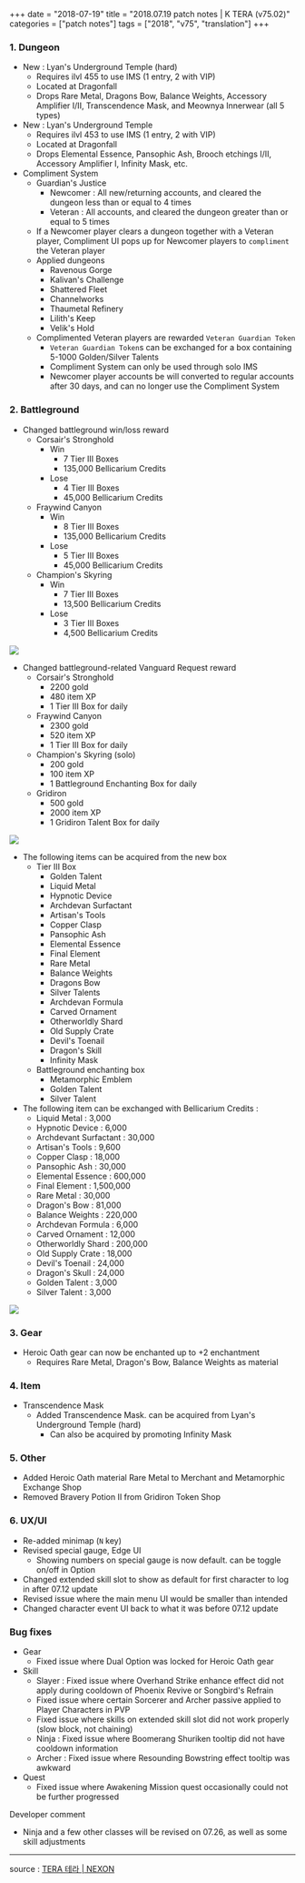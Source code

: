 +++
date = "2018-07-19"
title = "2018.07.19 patch notes | K TERA (v75.02)"
categories = ["patch notes"]
tags = ["2018", "v75", "translation"]
+++

### 1. Dungeon
- New : Lyan's Underground Temple (hard)
  - Requires ilvl 455 to use IMS (1 entry, 2 with VIP)
  - Located at Dragonfall
  - Drops Rare Metal, Dragons Bow, Balance Weights, Accessory Amplifier I/II, Transcendence Mask, and Meownya Innerwear (all 5 types)
- New : Lyan's Underground Temple
  - Requires ilvl 453 to use IMS (1 entry, 2 with VIP)
  - Located at Dragonfall
  - Drops Elemental Essence, Pansophic Ash, Brooch etchings I/II, Accessory Amplifier I, Infinity Mask, etc.
- Compliment System
  - Guardian's Justice
    - Newcomer : All new/returning accounts, and cleared the dungeon less than or equal to 4 times
    - Veteran : All accounts, and cleared the dungeon greater than or equal to 5 times
  - If a Newcomer player clears a dungeon together with a Veteran player, Compliment UI pops up for Newcomer players to `compliment` the Veteran player
  - Applied dungeons
    - Ravenous Gorge
    - Kalivan's Challenge
    - Shattered Fleet
    - Channelworks
    - Thaumetal Refinery
    - Lilith's Keep
    - Velik's Hold
  - Complimented Veteran players are rewarded `Veteran Guardian Token`
    - `Veteran Guardian Token`s can be exchanged for a box containing 5-1000 Golden/Silver Talents
    - Compliment System can only be used through solo IMS
    - Newcomer player accounts be will converted to regular accounts after 30 days, and can no longer use the Compliment System

### 2. Battleground
- Changed battleground win/loss reward
  - Corsair's Stronghold
    - Win
      - 7 Tier III Boxes
      - 135,000 Bellicarium Credits
    - Lose
      - 4 Tier III Boxes
      - 45,000 Bellicarium Credits
  - Fraywind Canyon
    - Win
      - 8 Tier III Boxes
      - 135,000 Bellicarium Credits
    - Lose
      - 5 Tier III Boxes
      - 45,000 Bellicarium Credits
  - Champion's Skyring
    - Win
      - 7 Tier III Boxes
      - 13,500 Bellicarium Credits
    - Lose
      - 3 Tier III Boxes
      - 4,500 Bellicarium Credits

![](https://seraphinush-gaming.github.io/mysterium/images/patch-notes/2018-07-19-1.png)

- Changed battleground-related Vanguard Request reward
  - Corsair's Stronghold
    - 2200 gold
    - 480 item XP
    - 1 Tier III Box for daily
  - Fraywind Canyon
    - 2300 gold
    - 520 item XP
    - 1 Tier III Box for daily
  - Champion's Skyring (solo)
    - 200 gold
    - 100 item XP
    - 1 Battleground Enchanting Box for daily
  - Gridiron
    - 500 gold
    - 2000 item XP
    - 1 Gridiron Talent Box for daily

![](https://seraphinush-gaming.github.io/mysterium/images/patch-notes/2018-07-19-2.png)

  - The following items can be acquired from the new box
    - Tier III Box
      - Golden Talent
      - Liquid Metal
      - Hypnotic Device
      - Archdevan Surfactant
      - Artisan's Tools
      - Copper Clasp
      - Pansophic Ash
      - Elemental Essence
      - Final Element
      - Rare Metal
      - Balance Weights
      - Dragons Bow
      - Silver Talents
      - Archdevan Formula
      - Carved Ornament
      - Otherworldly Shard
      - Old Supply Crate
      - Devil's Toenail
      - Dragon's Skill
      - Infinity Mask
    - Battleground enchanting box
      - Metamorphic Emblem
      - Golden Talent
      - Silver Talent
  - The following item can be exchanged with Bellicarium Credits :
    - Liquid Metal : 3,000
    - Hypnotic Device : 6,000
    - Archdevant Surfactant : 30,000
    - Artisan's Tools : 9,600
    - Copper Clasp : 18,000
    - Pansophic Ash : 30,000
    - Elemental Essence : 600,000
    - Final Element : 1,500,000
    - Rare Metal : 30,000
    - Dragon's Bow : 81,000
    - Balance Weights : 220,000
    - Archdevan Formula : 6,000
    - Carved Ornament : 12,000
    - Otherworldly Shard : 200,000
    - Old Supply Crate : 18,000
    - Devil's Toenail : 24,000
    - Dragon's Skull : 24,000
    - Golden Talent : 3,000
    - Silver Talent : 3,000

![](https://seraphinush-gaming.github.io/mysterium/images/patch-notes/2018-07-19-3.png)

### 3. Gear
- Heroic Oath gear can now be enchanted up to +2 enchantment
  - Requires Rare Metal, Dragon's Bow, Balance Weights as material

### 4. Item
- Transcendence Mask
  - Added Transcendence Mask. can be acquired from Lyan's Underground Temple (hard)
    - Can also be acquired by promoting Infinity Mask

### 5. Other
- Added Heroic Oath material Rare Metal to Merchant and Metamorphic Exchange Shop
- Removed Bravery Potion II from Gridiron Token Shop

### 6. UX/UI
- Re-added minimap (`N` key)
- Revised special gauge, Edge UI
  - Showing numbers on special gauge is now default. can be toggle on/off in Option
- Changed extended skill slot to show as default for first character to log in after 07.12 update
- Revised issue where the main menu UI would be smaller than intended
- Changed character event UI back to what it was before 07.12 update

### Bug fixes
- Gear
  - Fixed issue where Dual Option was locked for Heroic Oath gear
- Skill
  - Slayer : Fixed issue where Overhand Strike enhance effect did not apply during cooldown of Phoenix Revive or Songbird's Refrain
  - Fixed issue where certain Sorcerer and Archer passive applied to Player Characters in PVP
  - Fixed issue where skills on extended skill slot did not work properly (slow block, not chaining)
  - Ninja : Fixed issue where Boomerang Shuriken tooltip did not have cooldown information
  - Archer : Fixed issue where Resounding Bowstring effect tooltip was awkward
- Quest
  - Fixed issue where Awakening Mission quest occasionally could not be further progressed

Developer comment
- Ninja and a few other classes will be revised on 07.26, as well as some skill adjustments

----

source : [TERA 테라 | NEXON](http://tera.nexon.com/news/update/view.aspx?n4articlesn=348)
